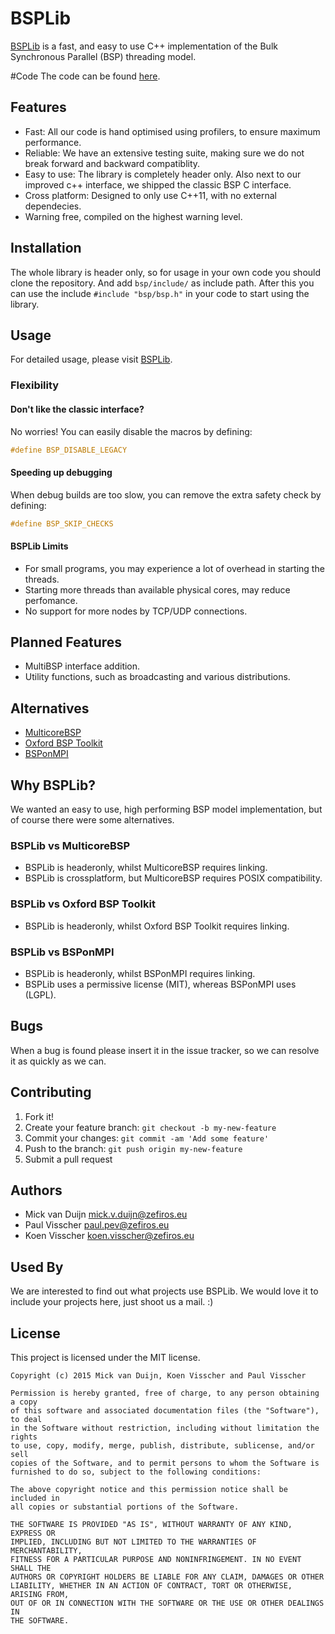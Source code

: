 # BSPLib
[BSPLib](wwww.bsplib.eu) is a fast, and easy to use C++ implementation of the Bulk Synchronous Parallel (BSP) threading model.

#Code
The code can be found [here](https://github.com/Zefiros-Software/BSPLib).

## Features
* Fast: All our code is hand optimised using profilers, to ensure maximum performance.
* Reliable: We have an extensive testing suite, making sure we do not break forward and backward compatiblity.
* Easy to use: The library is completely header only. Also next to our improved c++ interface, we shipped the
classic BSP C interface.
* Cross platform: Designed to only use C++11, with no external dependecies.
* Warning free, compiled on the highest warning level.

## Installation
The whole library is header only, so for usage in your own code you should clone the repository. And add `bsp/include/` as include path.
After this you can use the include `#include "bsp/bsp.h"` in your code to start using the library.

## Usage
For detailed usage, please visit [BSPLib](wwww.bsplib.eu).

### Flexibility

#### Don't like the classic interface?
No worries! You can easily disable the macros by defining:
```C++
#define BSP_DISABLE_LEGACY
```

#### Speeding up debugging
When debug builds are too slow, you can remove the extra safety check by defining:
```C++
#define BSP_SKIP_CHECKS
```

#### BSPLib Limits
* For small programs, you may experience a lot of overhead in starting the threads.
* Starting more threads than available physical cores, may reduce perfomance.
* No support for more nodes by TCP/UDP connections.

## Planned Features
* MultiBSP interface addition.
* Utility functions, such as broadcasting and various distributions.


## Alternatives
* [MulticoreBSP](http://www.multicorebsp.com)
* [Oxford BSP Toolkit](http://www.bsp-worldwide.org/implmnts/oxtool/)
* [BSPonMPI](http://bsponmpi.sourceforge.net/)

## Why BSPLib?
We wanted an easy to use, high performing BSP model implementation, but of course there
were some alternatives.

### BSPLib vs MulticoreBSP
* BSPLib is headeronly, whilst MulticoreBSP requires linking.
* BSPLib is crossplatform, but MulticoreBSP requires POSIX compatibility.

### BSPLib vs Oxford BSP Toolkit
* BSPLib is headeronly, whilst Oxford BSP Toolkit requires linking.

### BSPLib vs BSPonMPI
* BSPLib is headeronly, whilst BSPonMPI requires linking.
* BSPLib uses a permissive license (MIT), whereas BSPonMPI uses (LGPL).

## Bugs
When a bug is found please insert it in the issue tracker, so we can resolve it as quickly as we can.

## Contributing
1. Fork it!
2. Create your feature branch: `git checkout -b my-new-feature`
3. Commit your changes: `git commit -am 'Add some feature'`
4. Push to the branch: `git push origin my-new-feature`
5. Submit a pull request

## Authors
* Mick van Duijn <mick.v.duijn@zefiros.eu>
* Paul Visscher <paul.pev@zefiros.eu>
* Koen Visscher <koen.visscher@zefiros.eu>

## Used By
We are interested to find out what projects use BSPLib. We would love it to include your projects here, 
just shoot us a mail. :)

## License
This project is licensed under the MIT license.

```
Copyright (c) 2015 Mick van Duijn, Koen Visscher and Paul Visscher

Permission is hereby granted, free of charge, to any person obtaining a copy
of this software and associated documentation files (the "Software"), to deal
in the Software without restriction, including without limitation the rights
to use, copy, modify, merge, publish, distribute, sublicense, and/or sell
copies of the Software, and to permit persons to whom the Software is
furnished to do so, subject to the following conditions:

The above copyright notice and this permission notice shall be included in
all copies or substantial portions of the Software.

THE SOFTWARE IS PROVIDED "AS IS", WITHOUT WARRANTY OF ANY KIND, EXPRESS OR
IMPLIED, INCLUDING BUT NOT LIMITED TO THE WARRANTIES OF MERCHANTABILITY,
FITNESS FOR A PARTICULAR PURPOSE AND NONINFRINGEMENT. IN NO EVENT SHALL THE
AUTHORS OR COPYRIGHT HOLDERS BE LIABLE FOR ANY CLAIM, DAMAGES OR OTHER
LIABILITY, WHETHER IN AN ACTION OF CONTRACT, TORT OR OTHERWISE, ARISING FROM,
OUT OF OR IN CONNECTION WITH THE SOFTWARE OR THE USE OR OTHER DEALINGS IN
THE SOFTWARE.
```